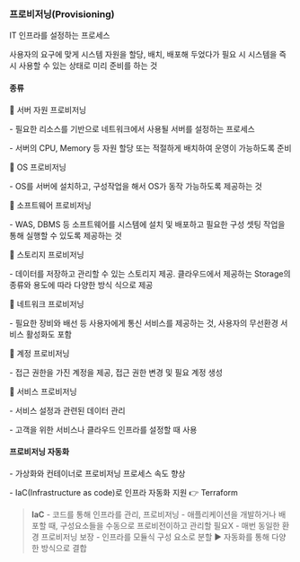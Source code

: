 ### **프로비저닝(Provisioning)**

IT 인프라를 설정하는 프로세스

사용자의 요구에 맞게 시스템 자원을 할당, 배치, 배포해 두었다가 필요 시 시스템을 즉시 사용할 수 있는 상태로 미리 준비를 하는 것

 

#### **종류**

📘 서버 자원 프로비저닝

\- 필요한 리소스를 기반으로 네트워크에서 사용될 서버를 설정하는 프로세스

\- 서버의 CPU, Memory 등 자원 할당 또는 적절하게 배치하여 운영이 가능하도록 준비

📘 OS 프로비저닝

\- OS를 서버에 설치하고, 구성작업을 해서 OS가 동작 가능하도록 제공하는 것

📘 소프트웨어 프로비저닝

\- WAS, DBMS 등 소프트웨어를 시스템에 설치 및 배포하고 필요한 구성 셋팅 작업을 통해 실행할 수 있도록 제공하는 것

📘 스토리지 프로비저닝

\- 데이터를 저장하고 관리할 수 있는 스토리지 제공. 클라우드에서 제공하는 Storage의 종류와 용도에 따라 다양한 방식 식으로 제공

📘 네트워크 프로비저닝

\- 필요한 장비와 배선 등 사용자에게 통신 서비스를 제공하는 것, 사용자의 무선환경 서비스 활성화도 포함

📘 계정 프로비저닝

\- 접근 권한을 가진 계정을 제공, 접근 권한 변경 및 필요 계정 생성

📘 서비스 프로비저닝

\- 서비스 설정과 관련된 데이터 관리

\- 고객을 위한 서비스나 클라우드 인프라를 설정할 때 사용

 

#### **프로비저닝 자동화**

\- 가상화와 컨테이너로 프로비저닝 프로세스 속도 향상

\- IaC(Infrastructure as code)로 인프라 자동화 지원 👉 Terraform

> **IaC**
> \- 코드를 통해 인프라를 관리, 프로비저닝
> \- 애플리케이션을 개발하거나 배포할 때, 구성요소들을 수동으로 프로비전이하고 관리할 필요X
> \- 매번 동일한 환경 프로비저닝 보장
> \- 인프라를 모듈식 구성 요소로 분할 ▶ 자동화를 통해 다양한 방식으로 결합

